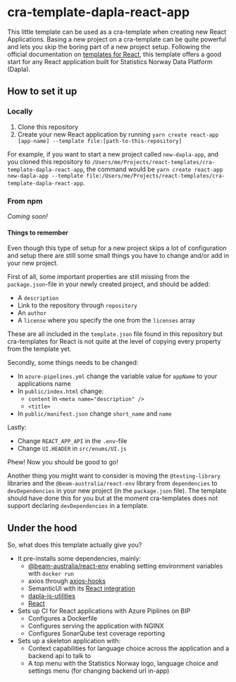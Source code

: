# cra-template-dapla-react-app

This little template can be used as a cra-template when creating new React Applications. Basing a new project on a 
cra-template can be quite powerful and lets you skip the boring part of a new project setup. Following the official 
documentation on [templates for React](https://create-react-app.dev/docs/custom-templates), this template offers a 
good start for any React application built for Statistics Norway Data Platform (Dapla).

## How to set it up
### Locally
1. Clone this repository
2. Create your new React application by running 
`yarn create react-app [app-name] --template file:[path-to-this-repository]`

For example, if you want to start a new project called `new-dapla-app`, and you cloned this repository to 
`/Users/me/Projects/react-templates/cra-template-dapla-react-app`, the command would be
`yarn create react-app new-dapla-app --template file:/Users/me/Projects/react-templates/cra-template-dapla-react-app`.

### From npm
_Coming soon!_

#### Things to remember
Even though this type of setup for a new project skips a lot of configuration and setup there are still some small 
things you have to change and/or add in your new project. 

First of all, some important properties are still missing from the `package.json`-file in your newly created project, 
and should be added:
* A `description`
* Link to the repository through `repository`
* An `author`
* A `license` where you specify the one from the `licenses` array

These are all included in the `template.json` file found in this repository but cra-templates for React is not quite
at the level of copying every property from the template yet.

Secondly, some things needs to be changed:
* In `azure-pipelines.yml` change the variable value for `appName` to your applications name
* In `public/index.html` change:
    * `content` in `<meta name="description" />`
    * `<title>`
* In `public/manifest.json` change `short_name` and `name`

Lastly:
* Change `REACT_APP_API` in the `.env`-file
* Change `UI.HEADER` in `src/enums/UI.js`

Phew! Now you should be good to go!

Another thing you might want to consider is moving the `@testing-library` libraries and the `@beam-australia/react-env` 
library from `dependencies` to `devDependencies` in your new project (in the `package.json` file). The template should 
have done this for you but at the moment cra-templates does not support declaring `devDependencies` in a template.

## Under the hood
So, what does this template actually give you? 
* It pre-installs some dependencies, mainly:
    * [@beam-australia/react-env](https://github.com/andrewmclagan/react-env) enabling setting environment variables 
      with `docker run`
    * axios through [axios-hooks](https://github.com/simoneb/axios-hooks)
    * SemanticUI with its [React integration](https://react.semantic-ui.com)
    * [dapla-js-utilities](https://github.com/statisticsnorway/dapla-js-utilities)
    * [React](https://create-react-app.dev/docs/getting-started)
* Sets up CI for React applications with Azure Piplines on BIP
    * Configures a Dockerfile
    * Configures serving the application with NGINX
    * Configures SonarQube test coverage reporting
* Sets up a skeleton application with:
    * Context capabilities for language choice across the application and a backend api to talk to
    * A top menu with the Statistics Norway logo, language choice and settings menu (for changing backend url in-app)
